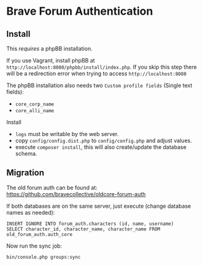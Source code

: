 # Brave Forum Authentication

## Install

This *requires* a phpBB installation.

If you use Vagrant, install phpBB at `http://localhost:8080/phpbb/install/index.php`.
If you skip this step there will be a redirection error when trying to access `http://localhost:8080`

The phpBB installation also needs two `Custom profile fields` (Single text fields):
- `core_corp_name`
- `core_alli_name`

Install
- `logs` must be writable by the web server.
- copy `config/config.dist.php` to `config/config.php` and adjust values.
- execute `composer install`, this will also create/update the database schema.

## Migration

The old forum auth can be found at:
https://github.com/bravecollective/oldcore-forum-auth

If both databases are on the same server, just execute (change database names as needed):

```
INSERT IGNORE INTO forum_auth.characters (id, name, username)
SELECT character_id, character_name, character_name FROM old_forum_auth.auth_core
```

Now run the sync job:

`bin/console.php groups:sync`
